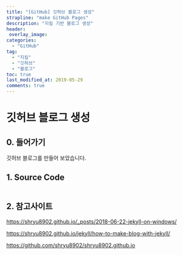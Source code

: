 ```yaml
---
title: "[GitHub] 깃허브 블로그 생성"
strapline: "make GitHub Pages"
description: "지킬 기반 블로그 생성"
header:
 overlay_image: 
categories:
  - "GitHub"
tag:
  - "지킬"
  - "깃허브"
  - "블로그"
toc: true
last_modified_at: 2019-05-29
comments: true
---
```

# 깃허브 블로그 생성

## 0. 들어가기

  깃허브 블로그를 만들어 보았습니다.

## 1. Source Code

```

```

## 2. 참고사이트

  <https://shryu8902.github.io/_posts/2018-06-22-jekyll-on-windows/>
  
  <https://shryu8902.github.io/jekyll/how-to-make-blog-with-jekyll/>
  
  <https://github.com/shryu8902/shryu8902.github.io>
